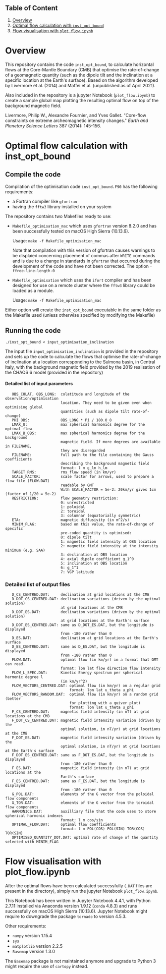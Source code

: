 ## Table of Content
1. [Overview](#overview)
2. [Optimal flow calculation with ```inst_opt_bound```](#OptimalFlowCalculation)
3. [Flow visualisation with ```plot_flow.ipynb```](#FlowVisualisation)


# Overview <a name="overview"></a>

This repository contains the code ```inst_opt_bound```, to calculate horizontal flows at the Core-Mantle Boundary (CMB) that optimise the rate-of-change of a geomagnetic quantity (such as the dipole tilt and the inclination at a specific location at the Earth's surface). Based on the algorithm developed by Livermore et al. (2014) and Maffei et al. (unpublished as of April 2021).

Also included in the repository is a jupyter Notebook (```plot_flow.ipynb```) to create a sample global map plotting the resulting optimal flow on top of the background magnetic field.

Livermore, Philip W., Alexandre Fournier, and Yves Gallet. "Core-flow constraints on extreme archeomagnetic intensity changes." _Earth and Planetary Science Letters_ 387 (2014): 145-156.

# Optimal flow calculation with inst_opt_bound <a name="OptimalFlowCalculation"></a>

## Compile the code

Compilation of the optimisation code ```inst_opt_bound.F90``` has the following requirements:
- a Fortran compiler like ```gfortran```
- having the ```fftw3``` library installed on your system


The repository contains two Makefiles ready to use:
- ```Makefile_optimisation_mac``` which uses ```gfortran``` version 8.2.0 and has been successfully tested on macOS High Sierra (10.13.6).  
  
  Usage: ```make -f Makefile_optimisation_mac```  
  
  Note that compilation with this version of gfortran causes warnings to be displaied concerning placement of commas after ```WRITE``` commands and is due to a change in standards in ```gfortran``` that occurred during the development of the code and have not been corrected. The option ```-ffree-line-length-0```
- ```Makefile_optimisation``` which uses the ```ifort``` compiler and has been designed for use on a remote cluster where the ```fftw3``` library could be loaded as a module.  
  
  Usage: ```make -f Makefile_optimisation_mac```  
  
Either option will create the ```inst_opt_bound``` executable in the same folder as the Makefile used (unless otherwise specified by modifying the Makefile)

## Running the code

```./inst_opt_bound < input_optimisation_inclination```  

The input file ```input_optimisation_inclination``` is provided in the repository and sets up the code to calculate the flows that optimise the rate-of-change of inclination at a location corresponding to the Sulmona basin, in Central Italy, with the background magnetic field provided by the 2019 realisation of the CHAOS 6 model (provided in the repository)

#### Detailed list of input parameters
```
   OBS_COLAT, OBS_LONG:  colatitude and longitude of the observation/optimisation 
                         location. They need to be given even when optimising global 
                         quantities (such as dipole tilt rate-of-change)
   PHI_OBS:              OBS_LONG * Pi / 180.0_8
   LMAX_U:               max spherical harmonics degree for the optimal flow
   LMAX_B_OBS:           max spherical harmonics degree for the background
                         magnetic field. If more degrees are available in FILENAME,
                         they are disregarded
   FILENAME:             full path to the file containing the Gauss coefficients
                         describing the background magnetic field
                         format: l m g_lm h_lm
   TARGET_RMS:           rms flow speed (in km/yr)
   SCALE_FACTOR:         scale factor for arrows, used to prepare a flow file (FLOW.DAT)
                         readable by GMT
                         With SCALE_FACTOR = 5e-2: 20km/yr gives 1cm (factor of 1/20 = 5e-2)
   RESTRICTION:          flow geometry restriction:
                         0: unrestricted
                         1: poloidal
                         2: toroidal
                         3: columnar (equatorially symmetric)
   ETA:                  magnetic diffusivity (in m^2/s)
   MINIM_FLAG:           based on this value, the rate-of-change of specific 
                         pre-coded quantity is optimised:
                         0: dipole tilt
                         1: magnetic field intensity at OBS location
                         2: magnetic field intensity at the intensity minimum (e.g. SAA)
                         3: declination at OBS location
                         4: axial dipole coefficient g_1^0
                         5: inclination at OBS location
                         6: g_1^1
                         7: VGP latitude
 ```

### Detailed list of output files 
```
   D_CS_CENTRED.DAT:     declination at grid locations at the CMB
   D_DOT_CS_CENTRED.DAT: declination variations (driven by the optimal solution) 
                         at grid locations at the CMB
   D_DOT_ES.DAT:         declination variations (driven by the optimal solution) 
                         at grid locations at the Earth's surface
   D_DOT_ES_CENTRED.DAT: same as D_DOT_ES.DAT, but the longitude is displayed
                         from -180 rather than 0
   D_ES.DAT:             declination at grid locations at the Earth's surface
   D_ES_CENTRED.DAT:     same as D_ES.DAT, but the longitude is displayed
                         from -180 rather than 0
   FLOW.DAT:             optimal flow (in km/yr) in a format that GMT can read. 
                         format: lon lat flow direction flow intensity
   FLOW_L_SPEC.DAT:      Kinetic Energy spectrum per spherical harmonic degree l
                         (in km/yr^2)
   FLOW_VECTORS_CENTRED.DAT: optimal flow (in km/yr) on a regular grid
                             format: lon lat u_theta u_phi
   FLOW_VECTORS_RANDOM.DAT:  optimal flow (in km/yr) on a random grid (better
                             for plotting with a quiver plot)
                             format: lon lat u_theta u_phi
   F_CS_CENTRED.DAT:     magnetic field intensity (in nT) at grid locations at the CMB
   F_DOT_CS_CENTRED.DAT: magnetic field intensity variation (driven by the 
                         optimal solution, in nT/yr) at grid locations at the CMB
   F_DOT_ES.DAT:         magnetic field intensity variation (driven by the 
                         optimal solution, in nT/yr) at grid locations at the Earth's surface
   F_DOT_ES_CENTRED.DAT: same as F_DOT_ES.DAT, but the longitude is displayed
                         from -180 rather than 0
   F_ES.DAT:             magnetic field intensity (in nT) at grid locations at the
                         Earth's surface
   F_ES_CENTRED.DAT:     same as F_ES.DAT, but the longitude is displayed
                         from -180 rather than 0
   G_POL.DAT:            elements of the G vector from the poloidal flow components
   G_TOR.DAT:            elements of the G vector from the toroidal flow components
   HARMONICS.DAT:        auxilliary file that the code uses to store spherical harmonic indexes
                         format: l m cos/sin
   OPTIMAL_FLOW.DAT:     optimal flow coefficients
                         format: l m POL(COS) POL(SIN) TOR(COS) TOR(SIN)
   OPTIMISED_QUANTITY_DOT.DAT: optimal rate of change of the quantity selected with MINIM_FLAG
```

# Flow visualisation with plot_flow.ipynb <a name="FlowVisualisation"></a>

After the optimal flows have been calculated successfully (```.DAT``` files are present in the directory), simply run the jupyter Notebook ```plot_flow.ipynb```.

This Notebook has been written in Jupyter Notebook 4.4.1, with Python 2.7.11 installed via Anaconda version 1.9.12 (```conda``` 4.8.3) and runs successfully on macOS High Sierra (10.13.6). Jupyter Notebook might require to downgrade the package ```tornado``` to version 4.5.3.

Other requirements:
- ```numpy``` version 1.15.4
- ```sys```
- ```matplotlib``` version 2.2.5
- ```Basemap``` version 1.3.0

The ```Basemap``` package is not maintained anymore and upgrade to Python 3 might require the use of ```cartopy``` instead.
